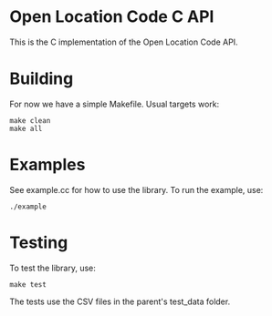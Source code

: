 # Open Location Code C API
This is the C implementation of the Open Location Code API.

# Building

For now we have a simple Makefile.  Usual targets work:
```
make clean
make all
```

# Examples

See example.cc for how to use the library. To run the example, use:
```
./example
```

# Testing

To test the library, use:
```
make test
```

The tests use the CSV files in the parent's test_data folder.
